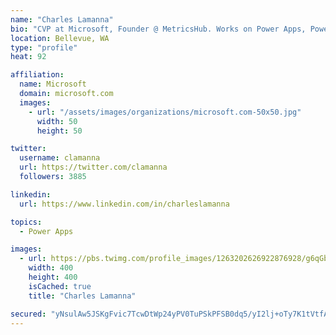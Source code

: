 ```yaml
---
name: "Charles Lamanna"
bio: "CVP at Microsoft, Founder @ MetricsHub. Works on Power Apps, Power Automate, Power Virtual Agent, Common Data Service and Dynamics 365."
location: Bellevue, WA
type: "profile"
heat: 92

affiliation:
  name: Microsoft
  domain: microsoft.com
  images:
    - url: "/assets/images/organizations/microsoft.com-50x50.jpg"
      width: 50
      height: 50

twitter:
  username: clamanna
  url: https://twitter.com/clamanna
  followers: 3885

linkedin:
  url: https://www.linkedin.com/in/charleslamanna

topics:
  - Power Apps

images:
  - url: https://pbs.twimg.com/profile_images/1263202626922876928/g6qGbHZ-_400x400.jpg
    width: 400
    height: 400
    isCached: true
    title: "Charles Lamanna"

secured: "yNsulAw5JSKgFvic7TcwDtWp24yPV0TuPSkPFSB0dq5/yI2lj+oTy7K1tVtfAkPMul9uqwtXuIEt9FC2Oh7bkPhcITFTuFxAwuyM99+YW92CWzFI3BSKYlB+U7t+Bo+mwPfsk5kseuir5g2XoPPy9HDfKeyrro/O6u55KBk1g+IYdkmqCAHR+UNblFmgCCB4xFFgfEszzpiGXRNdJdG5WyLQ/QePq8GcVZuBzvc9QLq0/8ea39S9O1EdhZUFCjAO5wPYRbOowk/c3VJh/dFflp1jDAB3Td/sgdtO+M/gFVkZr8jjCmuZWIYQoo87NsOxPaRULDFRH/rKlkv0/DCE2D0y1S7a8Lm/E1tidfdnAhHZ0uxWFrpCrFpSiFUW+Cpc73QVS3oK+LG6nM5hc5s8671wsRM5KzjnepcLrNjtTIA=;YKKKS5OpLozYTsHhCqm5Qw=="
---
```


